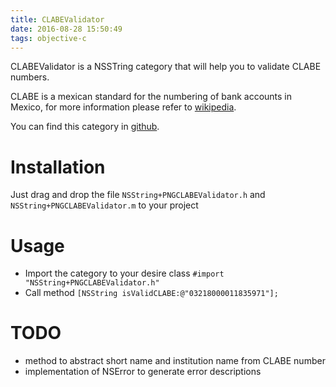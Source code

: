 ```yaml
---
title: CLABEValidator
date: 2016-08-28 15:50:49
tags: objective-c
---
```


CLABEValidator is a NSSTring category that will help you to validate CLABE numbers.

CLABE is a mexican standard for the numbering of bank accounts in Mexico,
for more information please refer to [wikipedia].

You can find this category in [github]. 

[github]: <https://github.com/kinejara/CLABEValidator>
[wikipedia]: <https://en.wikipedia.org/wiki/CLABE>

# Installation

Just drag and drop the file ``NSString+PNGCLABEValidator.h`` and ``NSString+PNGCLABEValidator.m`` to your project

# Usage

* Import the category to your desire class ``#import "NSString+PNGCLABEValidator.h"``
* Call method ``[NSString isValidCLABE:@"03218000011835971"];``

# TODO
* method to abstract short name and institution name from CLABE number
* implementation of NSError to generate error descriptions

